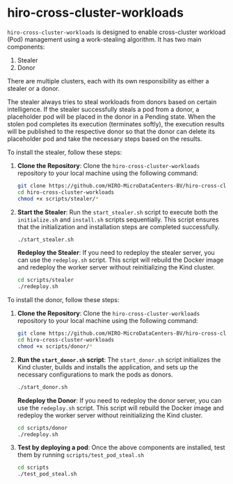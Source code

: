 # hiro-cross-cluster-workloads
`hiro-cross-cluster-workloads` is designed to enable cross-cluster workload (Pod) management using a work-stealing algorithm. It has two main components:
1. Stealer
2. Donor

There are multiple clusters, each with its own responsibility as either a stealer or a donor.

The stealer always tries to steal workloads from donors based on certain intelligence. If the stealer successfully steals a pod from a donor, a placeholder pod will be placed in the donor in a Pending state. When the stolen pod completes its execution (terminates softly), the execution results will be published to the respective donor so that the donor can delete its placeholder pod and take the necessary steps based on the results.

To install the stealer, follow these steps:
1. **Clone the Repository**:
    Clone the `hiro-cross-cluster-workloads` repository to your local machine using the following command:
    ```sh
    git clone https://github.com/HIRO-MicroDataCenters-BV/hiro-cross-cluster-workloads.git
    cd hiro-cross-cluster-workloads
    chmod +x scripts/stealer/*
    ```

2. **Start the Stealer**:
   Run the `start_stealer.sh` script to execute both the `initialize.sh` and `install.sh` scripts sequentially. This script ensures that the initialization and installation steps are completed successfully.
   ```sh
   ./start_stealer.sh
   ```

    **Redeploy the Stealer**:
    If you need to redeploy the stealer server, you can use the `redeploy.sh` script. This script will rebuild the Docker image and redeploy the worker server without reinitializing the Kind cluster.
    ```sh
    cd scripts/stealer
    ./redeploy.sh
    ```

To install the donor, follow these steps:
1. **Clone the Repository**:
    Clone the `hiro-cross-cluster-workloads` repository to your local machine using the following command:
    ```sh
    git clone https://github.com/HIRO-MicroDataCenters-BV/hiro-cross-cluster-workloads.git
    cd hiro-cross-cluster-workloads
    chmod +x scripts/donor/*
    ```
2. **Run the `start_donor.sh` script**:
    The `start_donor.sh` script initializes the Kind cluster, builds and installs the application, and sets up the necessary configurations to mark the pods as donors.
    ```sh
    ./start_donor.sh
    ```

    **Redeploy the Donor**:
    If you need to redeploy the donor server, you can use the `redeploy.sh` script. This script will rebuild the Docker image and redeploy the worker server without reinitializing the Kind cluster.
    ```sh
    cd scripts/donor
    ./redeploy.sh
    ```

3. **Test by deploying a pod**:
    Once the above components are installed, test them by running `scripts/test_pod_steal.sh`
    ```sh
    cd scripts
    ./test_pod_steal.sh
    ```
